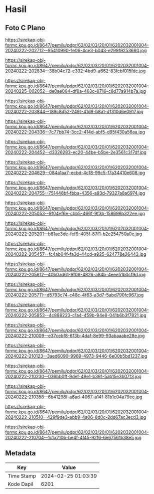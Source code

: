 # Hasil

## Foto C Plano

https://sirekap-obj-formc.kpu.go.id/8647/pemilu/pdpr/62/02/03/20/01/6202032001004-20240222-202712--95410990-1e06-4ce3-b043-e299f9253680.jpg

https://sirekap-obj-formc.kpu.go.id/8647/pemilu/pdpr/62/02/03/20/01/6202032001004-20240222-202834--38b04c72-c332-4bd9-a662-83fcbf015fdc.jpg

https://sirekap-obj-formc.kpu.go.id/8647/pemilu/pdpr/62/02/03/20/01/6202032001004-20240225-002052--de0ae064-df8a-463c-8716-c8d77a914b7a.jpg

https://sirekap-obj-formc.kpu.go.id/8647/pemilu/pdpr/62/02/03/20/01/6202032001004-20240222-203844--188c8d52-2491-41d9-b8a1-d1310d6e0917.jpg

https://sirekap-obj-formc.kpu.go.id/8647/pemilu/pdpr/62/02/03/20/01/6202032001004-20240222-204336--7c77bb74-3cc2-414d-abf5-d95f430a56aa.jpg

https://sirekap-obj-formc.kpu.go.id/8647/pemilu/pdpr/62/02/03/20/01/6202032001004-20240222-204452--d3326283-ec20-44be-b5be-2e3561c317df.jpg

https://sirekap-obj-formc.kpu.go.id/8647/pemilu/pdpr/62/02/03/20/01/6202032001004-20240222-204629--084a1aa7-ecbd-4c18-99c5-f7a34410e608.jpg

https://sirekap-obj-formc.kpu.go.id/8647/pemilu/pdpr/62/02/03/20/01/6202032001004-20240222-204755--751448bf-fbba-4356-a93d-79327a8a6974.jpg

https://sirekap-obj-formc.kpu.go.id/8647/pemilu/pdpr/62/02/03/20/01/6202032001004-20240222-205053--9f04ef6e-cbb5-466f-9f3b-158696b322ee.jpg

https://sirekap-obj-formc.kpu.go.id/8647/pemilu/pdpr/62/02/03/20/01/6202032001004-20240222-205201--b81ac3de-fef9-405f-87f1-b2e254750a0e.jpg

https://sirekap-obj-formc.kpu.go.id/8647/pemilu/pdpr/62/02/03/20/01/6202032001004-20240222-205457--fc4ab04f-fa3d-44cd-a925-624778e26443.jpg

https://sirekap-obj-formc.kpu.go.id/8647/pemilu/pdpr/62/02/03/20/01/6202032001004-20240222-205612--40b0ad61-9f08-4826-a84b-4eee51b0cf9d.jpg

https://sirekap-obj-formc.kpu.go.id/8647/pemilu/pdpr/62/02/03/20/01/6202032001004-20240222-205711--d5793c74-c48c-4f63-a3d7-5abd790fc967.jpg

https://sirekap-obj-formc.kpu.go.id/8647/pemilu/pdpr/62/02/03/20/01/6202032001004-20240222-205853--4c888223-c1a4-459b-94e8-041b6b3f7821.jpg

https://sirekap-obj-formc.kpu.go.id/8647/pemilu/pdpr/62/02/03/20/01/6202032001004-20240222-210009--e37cebf8-613b-4daf-8e99-93abaaabe28e.jpg

https://sirekap-obj-formc.kpu.go.id/8647/pemilu/pdpr/62/02/03/20/01/6202032001004-20240222-210123--3aed6090-9969-4973-9446-6e00b5bd1237.jpg

https://sirekap-obj-formc.kpu.go.id/8647/pemilu/pdpr/62/02/03/20/01/6202032001004-20240222-210230--036bb0ff-9def-49e1-b361-5ab15e3b07f3.jpg

https://sirekap-obj-formc.kpu.go.id/8647/pemilu/pdpr/62/02/03/20/01/6202032001004-20240222-210358--6b41298f-a6ad-4067-a14f-81b1c04a79ee.jpg

https://sirekap-obj-formc.kpu.go.id/8647/pemilu/pdpr/62/02/03/20/01/6202032001004-20240222-210510--429f9de3-abb9-4a06-8d0c-2dd67ac3ecd3.jpg

https://sirekap-obj-formc.kpu.go.id/8647/pemilu/pdpr/62/02/03/20/01/6202032001004-20240222-210704--1c1a210b-be4f-4f45-92f6-6e67561b38e5.jpg


## Metadata

| Key        | Value               |
| ---------- | ------------------- |
| Time Stamp | 2024-02-25 01:03:39 |
| Kode Dapil | 6201                |



